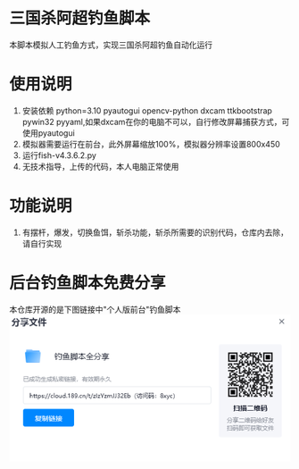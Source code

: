 # 三国杀阿超钓鱼脚本
本脚本模拟人工钓鱼方式，实现三国杀阿超钓鱼自动化运行
# 使用说明
1. 安装依赖 python=3.10 pyautogui opencv-python dxcam ttkbootstrap pywin32 pyyaml,如果dxcam在你的电脑不可以，自行修改屏幕捕获方式，可使用pyautogui
2. 模拟器需要运行在前台，此外屏幕缩放100%，模拟器分辨率设置800x450
3. 运行fish-v4.3.6.2.py 
4. 无技术指导，上传的代码，本人电脑正常使用
# 功能说明
1. 有摆杆，爆发，切换鱼饵，斩杀功能，斩杀所需要的识别代码，仓库内去除，请自行实现
# 后台钓鱼脚本免费分享
本仓库开源的是下图链接中"个人版前台"钓鱼脚本
![](share.png)